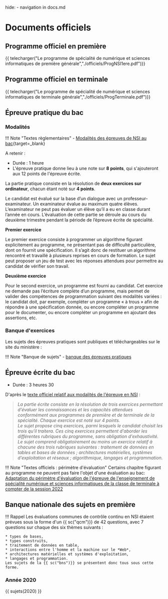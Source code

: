 hide: - navigation  in docs.md
# Documents officiels

## Programme officiel en première

{{ telecharger("Le programme de spécialité de numérique et sciences informatiques de première générale","./officiels/ProgNSI1ere.pdf")}}

## Programme officiel en terminale

{{ telecharger("Le programme de spécialité de numérique et sciences informatiques de terminale générale","./officiels/ProgTerminale.pdf")}}


## Épreuve pratique du bac

### Modalités

!!! Note "Textes règlementaires"
    - [Modalités des épreuves de NSI au bac](https://www.education.gouv.fr/bo/20/Special2/MENE2001797N.htm?cid_bo=149244){target=_blank}

A retenir :

- Durée : 1 heure
- L'épreuve pratique donne lieu à une note sur **8 points**, qui s'ajouteront aux 12 points de l'épreuve écrite.

La partie pratique consiste en la résolution de **deux exercices sur ordinateur**, chacun étant noté sur **4 points**.

Le candidat est évalué sur la base d’un dialogue avec un professeur-examinateur. Un examinateur évalue au maximum quatre élèves. L’examinateur ne peut pas évaluer un élève qu’il a eu en classe durant l’année en cours.
L’évaluation de cette partie se déroule au cours du deuxième trimestre pendant la période de l’épreuve écrite de spécialité.

**Premier exercice**

Le premier exercice consiste à programmer un algorithme figurant explicitement au programme, ne présentant pas de difficulté particulière, dont on fournit une spécification. Il s’agit donc de restituer un algorithme rencontré et travaillé à plusieurs reprises en cours de formation. Le sujet peut proposer un jeu de test avec les réponses attendues pour permettre au candidat de vérifier son travail.


**Deuxième exercice**

Pour le second exercice, un programme est fourni au candidat. Cet exercice ne demande pas l’écriture complète d’un programme, mais permet de valider des compétences de programmation suivant des modalités variées : le candidat doit, par exemple, compléter un programme « à trous » afin de répondre à une spécification donnée, ou encore compléter un programme pour le documenter, ou encore compléter un programme en ajoutant des assertions, etc.

### Banque d'exercices

Les sujets des épreuves pratiques sont publiques et téléchargeables sur le site du ministère :

!!! Note "Banque de sujets"
    - [banque des épreuves pratiques](https://eduscol.education.fr/2661/banque-des-epreuves-pratiques-de-specialite-nsi)


## Épreuve écrite du bac

- Durée : 3 heures 30

D'après le [texte officiel relatif aux modalités de l'épreuve en NSI](https://www.education.gouv.fr/bo/20/Special2/MENE2001797N.htm) :

> *La partie écrite consiste en la résolution de trois exercices permettant d'évaluer les connaissances et les capacités attendues conformément aux programmes de première et de terminale de la spécialité. Chaque exercice est noté sur 4 points.  
Le sujet propose cinq exercices, parmi lesquels le candidat choisit les trois qu'il traitera. Ces cinq exercices permettent d'aborder les différentes rubriques du programme, sans obligation d'exhaustivité. Le sujet comprend obligatoirement au moins un exercice relatif à chacune des trois rubriques suivantes : traitement de données en tables et bases de données ; architectures matérielles, systèmes d'exploitation et réseaux ; algorithmique, langages et programmation.*


!!! Note "Textes officiels : périmètre d'évaluation"
    Certains chapitre figurant au programme ne peuvent pas faire l'objet d'une évaluation au bac:  
    [Adaptation du périmètre d'évaluation de l'épreuve de l'enseignement de spécialité numérique et sciences informatiques de la classe de terminale à compter de la session 2022](https://www.education.gouv.fr/bo/21/Hebdo30/MENE2121274N.htm)

## Banque nationale des sujets en première

!!! Rappel
    Les évaluations communes de contrôle continu en NSI étaient prévues sous la forme d'un {{ sc("qcm")}} de 42 questions, avec 7 questions sur chaque des six thèmes suivants :

    * types de bases,
    * types construits,
    * traitement de données en table,
    * interactions entre l'homme et la machine sur le *Web*,
    * architectures matérielles et systèmes d'exploitation,
    * langages et programmation.
    Les sujets de la {{ sc("bns")}} se présentent donc tous sous cette forme.

### Année 2020


{{ sujets(2020) }}
